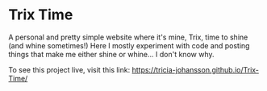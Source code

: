# Trix Time

A personal and pretty simple website where it's mine, Trix, time to shine (and whine sometimes!)
Here I mostly experiment with code and posting things that make me either shine or whine... I don't know why.

To see this project live, visit this link: https://tricia-johansson.github.io/Trix-Time/
